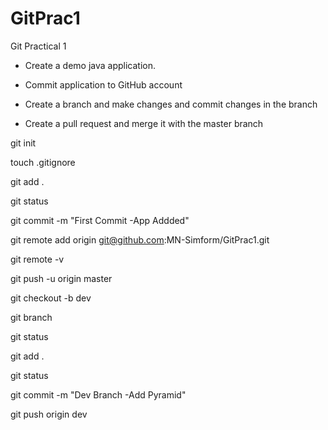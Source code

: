 # GitPrac1
Git Practical 1 

- Create a demo java application.

- Commit application to GitHub account

- Create a branch and make changes and commit changes in the branch

- Create a pull request and merge it with the master branch


git init

touch .gitignore
  
git add .

git status

git commit -m "First Commit -App Addded"
  
git remote add origin git@github.com:MN-Simform/GitPrac1.git

git remote -v
  
git push -u origin master

git checkout -b dev
  
git branch 
  
git status

git add .

git status
  
git commit -m "Dev Branch -Add Pyramid"
  
git push origin dev
